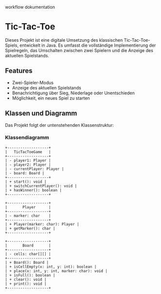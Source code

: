 workflow dokumentation 
# Tic-Tac-Toe

Dieses Projekt ist eine digitale Umsetzung des klassischen Tic-Tac-Toe-Spiels, entwickelt in Java. Es umfasst die vollständige Implementierung der Spielregeln, das Umschalten zwischen zwei Spielern und die Anzeige des aktuellen Spielstands.

## Features

- Zwei-Spieler-Modus
- Anzeige des aktuellen Spielstands
- Benachrichtigung über Sieg, Niederlage oder Unentschieden
- Möglichkeit, ein neues Spiel zu starten

## Klassen und Diagramm

Das Projekt folgt der untenstehenden Klassenstruktur:

### Klassendiagramm

```plaintext
+-------------------+
|   TicTacToeGame   |
+-------------------+
| - player1: Player |
| - player2: Player |
| - currentPlayer: Player |
| - board: Board |
+-------------------+
| + start(): void |
| + switchCurrentPlayer(): void |
| + hasWinner(): boolean |
+-------------------+

+-------------------+
|       Player      |
+-------------------+
| - marker: char    |
+-------------------+
| + Player(marker: char): Player |
| + getMarker(): char |
+-------------------+

+-------------------+
|       Board       |
+-------------------+
| - cells: char[][] |
+-------------------+
| + Board(): Board |
| + isCellEmpty(x: int, y: int): boolean |
| + place(x: int, y: int, marker: char): void |
| + isFull(): boolean |
| + clear(): void |
| + print(): void |
+-------------------+

